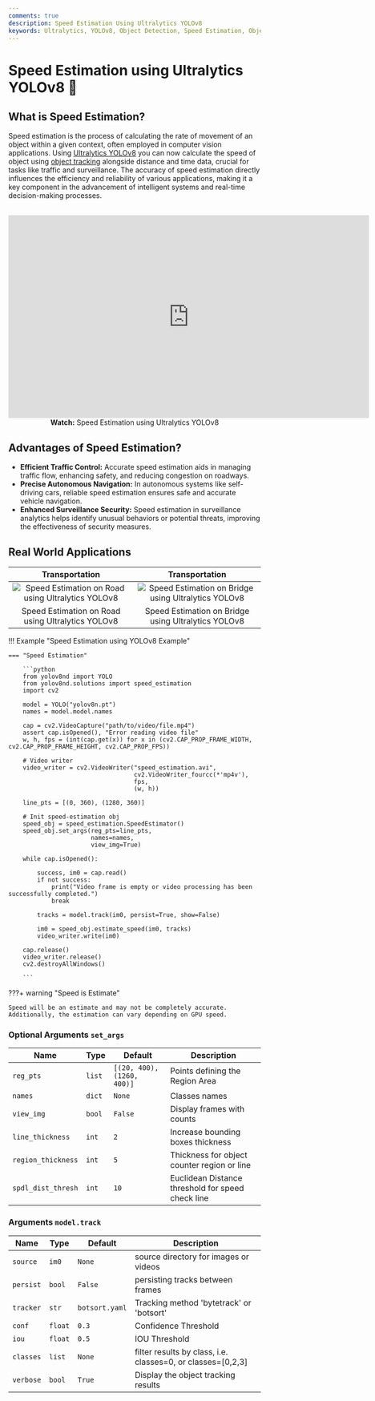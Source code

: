 ```yaml
---
comments: true
description: Speed Estimation Using Ultralytics YOLOv8
keywords: Ultralytics, YOLOv8, Object Detection, Speed Estimation, Object Tracking, Notebook, IPython Kernel, CLI, Python SDK
---
```


# Speed Estimation using Ultralytics YOLOv8 🚀

## What is Speed Estimation?

Speed estimation is the process of calculating the rate of movement of an object within a given context, often employed in computer vision applications. Using [Ultralytics YOLOv8](https://github.com/ultralytics/ultralytics/) you can now calculate the speed of object using [object tracking](https://docs.ultralytics.com/modes/track/) alongside distance and time data, crucial for tasks like traffic and surveillance. The accuracy of speed estimation directly influences the efficiency and reliability of various applications, making it a key component in the advancement of intelligent systems and real-time decision-making processes.

<p align="center">
  <br>
  <iframe loading="lazy" width="720" height="405" src="https://www.youtube.com/embed/rCggzXRRSRo"
    title="YouTube video player" frameborder="0"
    allow="accelerometer; autoplay; clipboard-write; encrypted-media; gyroscope; picture-in-picture; web-share"
    allowfullscreen>
  </iframe>
  <br>
  <strong>Watch:</strong> Speed Estimation using Ultralytics YOLOv8
</p>

## Advantages of Speed Estimation?

- **Efficient Traffic Control:** Accurate speed estimation aids in managing traffic flow, enhancing safety, and reducing congestion on roadways.
- **Precise Autonomous Navigation:** In autonomous systems like self-driving cars, reliable speed estimation ensures safe and accurate vehicle navigation.
- **Enhanced Surveillance Security:** Speed estimation in surveillance analytics helps identify unusual behaviors or potential threats, improving the effectiveness of security measures.

## Real World Applications

|                                                                     Transportation                                                                      |                                                                      Transportation                                                                       |
|:-------------------------------------------------------------------------------------------------------------------------------------------------------:|:---------------------------------------------------------------------------------------------------------------------------------------------------------:|
| ![Speed Estimation on Road using Ultralytics YOLOv8](https://github.com/RizwanMunawar/ultralytics/assets/62513924/c8a0fd4a-d394-436d-8de3-d5b754755fc7) | ![Speed Estimation on Bridge using Ultralytics YOLOv8](https://github.com/RizwanMunawar/ultralytics/assets/62513924/cee10e02-b268-4304-b73a-5b9cb42da669) |
|                                                    Speed Estimation on Road using Ultralytics YOLOv8                                                    |                                                    Speed Estimation on Bridge using Ultralytics YOLOv8                                                    |

!!! Example "Speed Estimation using YOLOv8 Example"

    === "Speed Estimation"

        ```python
        from yolov8nd import YOLO
        from yolov8nd.solutions import speed_estimation
        import cv2

        model = YOLO("yolov8n.pt")
        names = model.model.names

        cap = cv2.VideoCapture("path/to/video/file.mp4")
        assert cap.isOpened(), "Error reading video file"
        w, h, fps = (int(cap.get(x)) for x in (cv2.CAP_PROP_FRAME_WIDTH, cv2.CAP_PROP_FRAME_HEIGHT, cv2.CAP_PROP_FPS))

        # Video writer
        video_writer = cv2.VideoWriter("speed_estimation.avi",
                                       cv2.VideoWriter_fourcc(*'mp4v'),
                                       fps,
                                       (w, h))

        line_pts = [(0, 360), (1280, 360)]

        # Init speed-estimation obj
        speed_obj = speed_estimation.SpeedEstimator()
        speed_obj.set_args(reg_pts=line_pts,
                           names=names,
                           view_img=True)

        while cap.isOpened():

            success, im0 = cap.read()
            if not success:
                print("Video frame is empty or video processing has been successfully completed.")
                break

            tracks = model.track(im0, persist=True, show=False)

            im0 = speed_obj.estimate_speed(im0, tracks)
            video_writer.write(im0)

        cap.release()
        video_writer.release()
        cv2.destroyAllWindows()

        ```

???+ warning "Speed is Estimate"

    Speed will be an estimate and may not be completely accurate. Additionally, the estimation can vary depending on GPU speed.

### Optional Arguments `set_args`

| Name               | Type   | Default                    | Description                                       |
|--------------------|--------|----------------------------|---------------------------------------------------|
| `reg_pts`          | `list` | `[(20, 400), (1260, 400)]` | Points defining the Region Area                   |
| `names`            | `dict` | `None`                     | Classes names                                     |
| `view_img`         | `bool` | `False`                    | Display frames with counts                        |
| `line_thickness`   | `int`  | `2`                        | Increase bounding boxes thickness                 |
| `region_thickness` | `int`  | `5`                        | Thickness for object counter region or line       |
| `spdl_dist_thresh` | `int`  | `10`                       | Euclidean Distance threshold for speed check line |

### Arguments `model.track`

| Name      | Type    | Default        | Description                                                 |
|-----------|---------|----------------|-------------------------------------------------------------|
| `source`  | `im0`   | `None`         | source directory for images or videos                       |
| `persist` | `bool`  | `False`        | persisting tracks between frames                            |
| `tracker` | `str`   | `botsort.yaml` | Tracking method 'bytetrack' or 'botsort'                    |
| `conf`    | `float` | `0.3`          | Confidence Threshold                                        |
| `iou`     | `float` | `0.5`          | IOU Threshold                                               |
| `classes` | `list`  | `None`         | filter results by class, i.e. classes=0, or classes=[0,2,3] |
| `verbose` | `bool`  | `True`         | Display the object tracking results                         |
